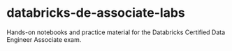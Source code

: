 # databricks-de-associate-labs
Hands-on notebooks and practice material for the Databricks Certified Data Engineer Associate exam.
